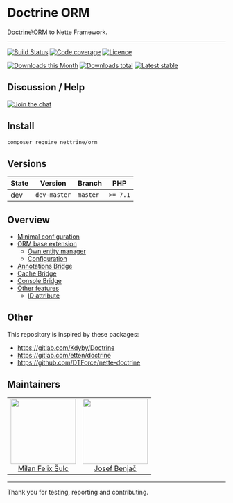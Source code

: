 # Doctrine ORM

[Doctrine\ORM](http://docs.doctrine-project.org/projects/doctrine-orm/en/latest/) to Nette Framework.

-----

[![Build Status](https://img.shields.io/travis/nettrine/orm.svg?style=flat-square)](https://travis-ci.org/nettrine/orm)
[![Code coverage](https://img.shields.io/coveralls/nettrine/orm.svg?style=flat-square)](https://coveralls.io/r/nettrine/orm)
[![Licence](https://img.shields.io/packagist/l/nettrine/orm.svg?style=flat-square)](https://packagist.org/packages/nettrine/orm)

[![Downloads this Month](https://img.shields.io/packagist/dm/nettrine/orm.svg?style=flat-square)](https://packagist.org/packages/nettrine/orm)
[![Downloads total](https://img.shields.io/packagist/dt/nettrine/orm.svg?style=flat-square)](https://packagist.org/packages/nettrine/orm)
[![Latest stable](https://img.shields.io/packagist/v/nettrine/orm.svg?style=flat-square)](https://packagist.org/packages/nettrine/orm)

## Discussion / Help

[![Join the chat](https://img.shields.io/gitter/room/nettrine/nettrine.svg?style=flat-square)](https://gitter.im/nettrine/nettrine)

## Install

```sh
composer require nettrine/orm
```
## Versions

| State       | Version       | Branch   | PHP      |
|-------------|---------------|----------|----------|
| dev         | `dev-master`  | `master` | `>= 7.1` |

## Overview

- [Minimal configuration](https://github.com/nettrine/orm/blob/master/.docs/README.md#minimal-configuration)
- [ORM base extension](https://github.com/nettrine/orm/blob/master/.docs/README.md#ormextension)
	- [Own entity manager](https://github.com/nettrine/orm/blob/master/.docs/README.md#own-entitymanager)
	- [Configuration](https://github.com/nettrine/orm/blob/master/.docs/README.md#configuration)
- [Annotations Bridge](https://github.com/nettrine/orm/blob/master/.docs/README.md#annotations-bridge)
- [Cache Bridge](https://github.com/nettrine/orm/blob/master/.docs/README.md#cache-bridge)
- [Console Bridge](https://github.com/nettrine/orm/blob/master/.docs/README.md#console-bridge)
- [Other features](https://github.com/nettrine/orm/blob/master/.docs/README.md#other-features)
	- [ID attribute](https://github.com/nettrine/orm/blob/master/.docs/README.md#id-attribute)

## Other

This repository is inspired by these packages:

- https://gitlab.com/Kdyby/Doctrine
- https://gitlab.com/etten/doctrine
- https://github.com/DTForce/nette-doctrine

## Maintainers

<table>
  <tbody>
    <tr>
      <td align="center">
        <a href="https://github.com/f3l1x">
            <img width="150" height="150" src="https://avatars2.githubusercontent.com/u/538058?v=3&s=150">
        </a>
        </br>
        <a href="https://github.com/f3l1x">Milan Felix Šulc</a>
      </td>
      <td align="center">
        <a href="https://github.com/benijo">
            <img width="150" height="150" src="https://avatars3.githubusercontent.com/u/6731626?v=3&s=150">
        </a>
        </br>
        <a href="https://github.com/benijo">Josef Benjač</a>
      </td>
    </tr>
  <tbody>
</table>

-----

Thank you for testing, reporting and contributing.
